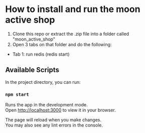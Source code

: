 # How to install and run the moon active shop

1. Clone this repo or extract the .zip file into a folder called "moon_active_shop"
2. Open 3 tabs on that folder and do the following:
- Tab 1: run redis (redis start)

## Available Scripts

In the project directory, you can run:

### `npm start`

Runs the app in the development mode.\
Open [http://localhost:3000](http://localhost:3000) to view it in your browser.

The page will reload when you make changes.\
You may also see any lint errors in the console.

